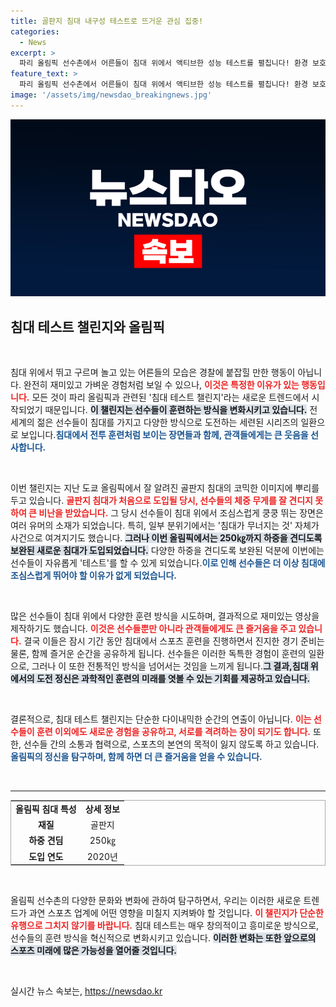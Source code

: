 ```yaml
---
title: 골판지 침대 내구성 테스트로 뜨거운 관심 집중!
categories:
  - News
excerpt: >
  파리 올림픽 선수촌에서 어른들이 침대 위에서 액티브한 성능 테스트를 펼칩니다! 환경 보호를 위한 골판지 침대가 한층 강화된 모습으로 화제를 모으고, 선수들의 도전이 이어집니다. 침대가 무사하다면 성능 개선에 성공한 걸까요? 클릭해 확인하세요!
feature_text: >
  파리 올림픽 선수촌에서 어른들이 침대 위에서 액티브한 성능 테스트를 펼칩니다! 환경 보호를 위한 골판지 침대가 한층 강화된 모습으로 화제를 모으고, 선수들의 도전이 이어집니다. 침대가 무사하다면 성능 개선에 성공한 걸까요? 클릭해 확인하세요!
image: '/assets/img/newsdao_breakingnews.jpg'
---
```


<p><img src="/assets/img/newsdao_breakingnews.jpg" alt="ontimetimes 속보" /></p>

<h2 data-ke-size="size26">침대 테스트 챌린지와 올림픽</h2>

<p data-ke-size="size16">&nbsp;</p>

<p>침대 위에서 뛰고 구르며 놀고 있는 어른들의 모습은 경찰에 붙잡힐 만한 행동이 아닙니다. 완전히 재미있고 가벼운 경험처럼 보일 수 있으나, <b><span style="color: #ee2323;">이것은 특정한 이유가 있는 행동입니다.</span></b> 모든 것이 파리 올림픽과 관련된 '침대 테스트 챌린지'라는 새로운 트렌드에서 시작되었기 때문입니다. <b><span style="background-color: #21538527;">이 챌린지는 선수들이 훈련하는 방식을 변화시키고 있습니다.</span></b> 전 세계의 젊은 선수들이 침대를 가지고 다양한 방식으로 도전하는 세련된 시리즈의 일환으로 보입니다.<b><span style="color: #1a5490;">침대에서 전투 훈련처럼 보이는 장면들과 함께, 관객들에게는 큰 웃음을 선사합니다.</span></b> </p>

<p data-ke-size="size16">&nbsp;</p>

<p>이번 챌린지는 지난 도쿄 올림픽에서 잘 알려진 골판지 침대의 코믹한 이미지에 뿌리를 두고 있습니다. <b><span style="color: #ee2323;">골판지 침대가 처음으로 도입될 당시, 선수들의 체중 무게를 잘 견디지 못하여 큰 비난을 받았습니다.</span></b> 그 당시 선수들이 침대 위에서 조심스럽게 쿵쿵 뛰는 장면은 여러 유머의 소재가 되었습니다. 특히, 일부 분위기에서는 '침대가 무너지는 것' 자체가 사건으로 여겨지기도 했습니다. <b><span style="background-color: #21538527;">그러나 이번 올림픽에서는 250㎏까지 하중을 견디도록 보완된 새로운 침대가 도입되었습니다.</span></b> 다양한 하중을 견디도록 보완된 덕분에 이번에는 선수들이 자유롭게 '테스트'를 할 수 있게 되었습니다.<b><span style="color: #1a5490;">이로 인해 선수들은 더 이상 침대에 조심스럽게 뛰어야 할 이유가 없게 되었습니다.</span></b></p>

<p data-ke-size="size16">&nbsp;</p>

<p>많은 선수들이 침대 위에서 다양한 훈련 방식을 시도하며, 결과적으로 재미있는 영상을 제작하기도 했습니다. <b><span style="color: #ee2323;">이것은 선수들뿐만 아니라 관객들에게도 큰 즐거움을 주고 있습니다.</span></b> 결국 이들은 잠시 기간 동안 침대에서 스포츠 훈련을 진행하면서 진지한 경기 준비는 물론, 함께 즐거운 순간을 공유하게 됩니다. 선수들은 이러한 독특한 경험이 훈련의 일환으로, 그러나 이 또한 전통적인 방식을 넘어서는 것임을 느끼게 됩니다.<b><span style="background-color: #21538527;">그 결과,침대 위에서의 도전 정신은 과학적인 훈련의 미래를 엿볼 수 있는 기회를 제공하고 있습니다.</span></b> </p>

<p data-ke-size="size16">&nbsp;</p>

<p>결론적으로, 침대 테스트 챌린지는 단순한 다이내믹한 순간의 연출이 아닙니다. <b><span style="color: #ee2323;">이는 선수들이 훈련 이외에도 새로운 경험을 공유하고, 서로를 격려하는 장이 되기도 합니다.</span></b> 또한, 선수들 간의 소통과 협력으로, 스포츠의 본연의 목적이 잃지 않도록 하고 있습니다.<b><span style="color: #1a5490;">올림픽의 정신을 탐구하며, 함께 하면 더 큰 즐거움을 얻을 수 있습니다.</span></b></p>

<p data-ke-size="size16">&nbsp;</p>

<hr>

<table style="border-collapse: collapse; width: 100%; border: 1px solid #aaa;">
  <tr>
    <td style="text-align: center; height: 17px;"><b>올림픽 침대 특성</b></td>
    <td style="text-align: center; height: 17px;"><b>상세 정보</b></td>
  </tr>
  <tr>
    <td style="text-align: center; height: 17px;"><b>재질</b></td>
    <td style="text-align: center; height: 17px;">골판지</td>
  </tr>
  <tr>
    <td style="text-align: center; height: 17px;"><b>하중 견딤</b></td>
    <td style="text-align: center; height: 17px;">250㎏</td>
  </tr>
  <tr>
    <td style="text-align: center; height: 17px;"><b>도입 연도</b></td>
    <td style="text-align: center; height: 17px;">2020년</td>
  </tr>
</table>

<p data-ke-size="size16">&nbsp;</p>

<p>올림픽 선수촌의 다양한 문화와 변화에 관하여 탐구하면서, 우리는 이러한 새로운 트렌드가 과연 스포츠 업계에 어떤 영향을 미칠지 지켜봐야 할 것입니다. <b><span style="color: #ee2323;">이 챌린지가 단순한 유행으로 그치지 않기를 바랍니다.</span></b> 침대 테스트는 매우 창의적이고 흥미로운 방식으로, 선수들의 훈련 방식을 혁신적으로 변화시키고 있습니다. <b><span style="background-color: #21538527;">이러한 변화는 또한 앞으로의 스포츠 미래에 많은 가능성을 열어줄 것입니다.</span></b> </p>

<p data-ke-size="size16">&nbsp;</p>
실시간 뉴스 속보는, <a href="https://newsdao.kr" rel="dofollow">https://newsdao.kr</a>


